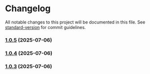# Changelog

All notable changes to this project will be documented in this file. See [standard-version](https://github.com/conventional-changelog/standard-version) for commit guidelines.

### [1.0.5](https://github.com/hmake98/nestjs-redis-cache/compare/v1.0.4...v1.0.5) (2025-07-06)

### [1.0.4](https://github.com/hmake98/nestjs-redis-cache/compare/v1.0.3...v1.0.4) (2025-07-06)

### [1.0.3](https://github.com/hmake98/nestjs-redis-cache/compare/v1.0.2...v1.0.3) (2025-07-06)
